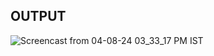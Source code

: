 ## OUTPUT
![Screencast from 04-08-24 03_33_17 PM IST](https://github.com/user-attachments/assets/5a238449-6046-4116-ac19-c4574448fd86)
